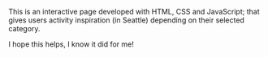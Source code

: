 This is an interactive page developed with HTML, CSS and JavaScript; that gives users activity inspiration (in Seattle) depending on their selected category. 

I hope this helps, I know it did for me!
